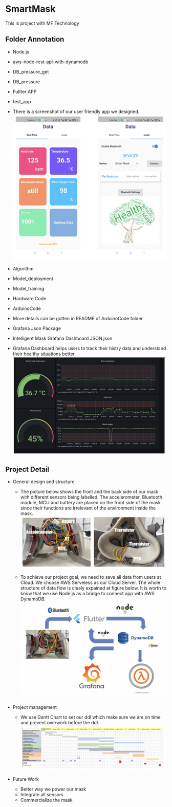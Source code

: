 # SmartMask
This is project with MF Technology


## Folder Annotation
- Node.js 
 - aws-node-rest-api-with-dynamodb 
 - DB_pressure_get
 - DB_pressure 
 
- Fultter APP
 - test_app
 - There is a screenshot of our user friendly app we designed.
![image](https://github.com/Keyi1101/SmartMask/blob/main/picture/app.png)

- Algorithm
 - Model_deployment
 - Model_training

- Hardware Code
 - ArduinoCode 
 - More details can be gotten in README of ArduinoCode folder

- Grafana Json Package
 - Intelligent Mask Grafana Dashboard JSON.json
 - Grafana Dashboard helps users to track their histry data and understand their healthy situations better. 
![image](https://github.com/Keyi1101/SmartMask/blob/main/picture/grafana.png)

## Project Detail

- General design and structure

   - The picture below shows the front and the back side of our mask with different sensors being labelled. The accelerometer, Bluetooth module, MCU and battery are placed on the front side of the mask since their functions are irrelevant of the environment inside the mask.
![image](https://github.com/Keyi1101/SmartMask/blob/main/picture/mask.png)

   - To achieve our project goal, we need to save all data from users at Cloud. We choose AWS Serveless as our Cloud Server. The whole structure of data flow is clealy expained at figure below. It is worth to know that we use Node.js as a bridge to connect app with AWS DynamoDB. 
![image](https://github.com/Keyi1101/SmartMask/blob/main/picture/flowchart.png)

- Project management

   - We use Gantt Chart to set our ddl which make sure we are on time and prevent overwork before the ddl.
![image](https://github.com/Keyi1101/SmartMask/blob/main/picture/timeline.png)

- Future Work 
   - Better way we power our mask
   - Integrate all sensors
   - Commercialize the mask





